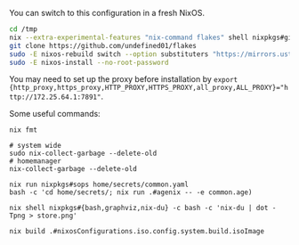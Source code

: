 
You can switch to this configuration in a fresh NixOS.

``` bash
cd /tmp
nix --extra-experimental-features "nix-command flakes" shell nixpkgs#git
git clone https://github.com/undefined01/flakes
sudo -E nixos-rebuild switch --option substituters "https://mirrors.ustc.edu.cn/nix-channels/store https://nix-community.cachix.org https://cache.nixos.org/" --flake ".?submodules=1#wsl"
sudo -E nixos-install --no-root-password 
```

You may need to set up the proxy before installation by `export {http_proxy,https_proxy,HTTP_PROXY,HTTPS_PROXY,all_proxy,ALL_PROXY}="http://172.25.64.1:7891"`.

Some useful commands:

```
nix fmt

# system wide 
sudo nix-collect-garbage --delete-old
# homemanager
nix-collect-garbage --delete-old

nix run nixpkgs#sops home/secrets/common.yaml
bash -c 'cd home/secrets/; nix run .#agenix -- -e common.age)

nix shell nixpkgs#{bash,graphviz,nix-du} -c bash -c 'nix-du | dot -Tpng > store.png'

nix build .#nixosConfigurations.iso.config.system.build.isoImage
```
